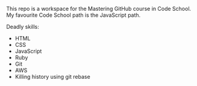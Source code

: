 This repo is a workspace for the Mastering GitHub course in Code School.
My favourite Code School path is the JavaScript path.

Deadly skills:
* HTML
* CSS
* JavaScript
* Ruby
* Git
* AWS
* Killing history using git rebase